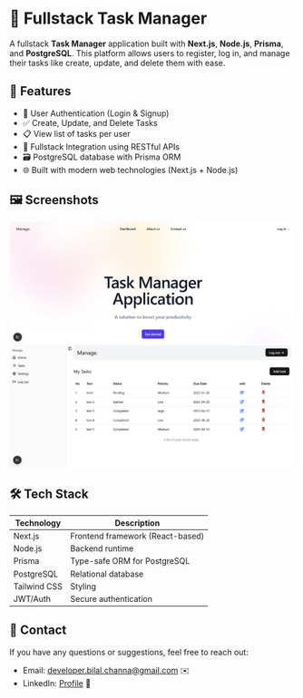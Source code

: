 # 📝 Fullstack Task Manager

A fullstack **Task Manager** application built with **Next.js**, **Node.js**, **Prisma**, and **PostgreSQL**. This platform allows users to register, log in, and manage their tasks like create, update, and delete them with ease.

## 🚀 Features

- 🔐 User Authentication (Login & Signup)
- ✅ Create, Update, and Delete Tasks
- 📋 View list of tasks per user
- 🧩 Fullstack Integration using RESTful APIs
- 🗃️ PostgreSQL database with Prisma ORM
- 🌐 Built with modern web technologies (Next.js + Node.js)

## 🖼️ Screenshots

![Page](./project_screenshots/landing.png)
![Page](./project_screenshots/dashboard.png)

## 🛠️ Tech Stack

| Technology   | Description                      |
| ------------ | -------------------------------- |
| Next.js      | Frontend framework (React-based) |
| Node.js      | Backend runtime                  |
| Prisma       | Type-safe ORM for PostgreSQL     |
| PostgreSQL   | Relational database              |
| Tailwind CSS | Styling                          |
| JWT/Auth     | Secure authentication            |

## 📧 Contact

If you have any questions or suggestions, feel free to reach out:

- Email: developer.bilal.channa@gmail.com ✉️
- LinkedIn: [Profile](https://www.linkedin.com/in/Engineer-Bilal-Channa) 💼

<!-- # 📝 Fullstack Task Manager

A fullstack **Task Manager** application built with **Next.js**, **Node.js**, **Prisma**, and **PostgreSQL**. This platform allows users to register, log in, and manage their tasks—create, update, and delete them with ease.

---

## 🚀 Features

- 🔐 User Authentication (Login & Signup)
- ✅ Create, Update, and Delete Tasks
- 📋 View list of tasks per user
- 🧩 Fullstack Integration using RESTful APIs
- 🗃️ PostgreSQL database with Prisma ORM
- 🌐 Built with modern web technologies (Next.js + Node.js)

---

## 🛠️ Tech Stack

| Technology   | Description                        |
|--------------|------------------------------------|
| Next.js      | Frontend framework (React-based)   |
| Node.js      | Backend runtime                    |
| Prisma       | Type-safe ORM for PostgreSQL       |
| PostgreSQL   | Relational database                |
| Tailwind CSS | (Optional) Styling (if used)       |
| JWT/Auth     | Secure authentication              |

---

## 🖼️ Screenshots

> _Add screenshots or screen recordings of your app here to show off UI and functionality._
> Example:
> ![Task Manager Demo](./screenshots/demo.png)

---

## 📦 Installation

### Prerequisites

- Node.js (v16+ recommended)
- PostgreSQL installed locally or through a service like Supabase, Neon, or Railway

### Clone the Repository

```bash
git clone https://github.com/your-username/task-manager-app.git
cd task-manager-app -->
